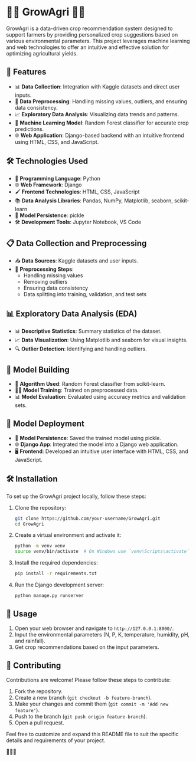 # 🌱🚜 GrowAgri 🚜🌱

GrowAgri is a data-driven crop recommendation system designed to support farmers by providing personalized crop suggestions based on various environmental parameters. This project leverages machine learning and web technologies to offer an intuitive and effective solution for optimizing agricultural yields.

## 🚀 Features

- 📊 **Data Collection**: Integration with Kaggle datasets and direct user inputs.
- 🔧 **Data Preprocessing**: Handling missing values, outliers, and ensuring data consistency.
- 📈 **Exploratory Data Analysis**: Visualizing data trends and patterns.
- 🤖 **Machine Learning Model**: Random Forest classifier for accurate crop predictions.
- 🌐 **Web Application**: Django-based backend with an intuitive frontend using HTML, CSS, and JavaScript.

## 🛠️ Technologies Used

- 🐍 **Programming Language**: Python
- 🌐 **Web Framework**: Django
- 🖌️ **Frontend Technologies**: HTML, CSS, JavaScript
- 📚 **Data Analysis Libraries**: Pandas, NumPy, Matplotlib, seaborn, scikit-learn
- 💾 **Model Persistence**: pickle
- 🛠️ **Development Tools**: Jupyter Notebook, VS Code

## 📋 Data Collection and Preprocessing

- 📥 **Data Sources**: Kaggle datasets and user inputs.
- 🔧 **Preprocessing Steps**:
  - Handling missing values
  - Removing outliers
  - Ensuring data consistency
  - Data splitting into training, validation, and test sets

## 📊 Exploratory Data Analysis (EDA)

- 📊 **Descriptive Statistics**: Summary statistics of the dataset.
- 📈 **Data Visualization**: Using Matplotlib and seaborn for visual insights.
- 🔍 **Outlier Detection**: Identifying and handling outliers.

## 🧠 Model Building

- 🧩 **Algorithm Used**: Random Forest classifier from scikit-learn.
- 🏋️‍♂️ **Model Training**: Trained on preprocessed data.
- 📊 **Model Evaluation**: Evaluated using accuracy metrics and validation sets.

## 🚀 Model Deployment

- 💾 **Model Persistence**: Saved the trained model using pickle.
- 🌐 **Django App**: Integrated the model into a Django web application.
- 🖥️ **Frontend**: Developed an intuitive user interface with HTML, CSS, and JavaScript.

## 🛠️ Installation

To set up the GrowAgri project locally, follow these steps:

1. Clone the repository:
    ```bash
    git clone https://github.com/your-username/GrowAgri.git
    cd GrowAgri
    ```

2. Create a virtual environment and activate it:
    ```bash
    python -m venv venv
    source venv/bin/activate  # On Windows use `venv\Scripts\activate`
    ```

3. Install the required dependencies:
    ```bash
    pip install -r requirements.txt
    ```

4. Run the Django development server:
    ```bash
    python manage.py runserver
    ```

## 🚀 Usage

1. Open your web browser and navigate to `http://127.0.0.1:8000/`.
2. Input the environmental parameters (N, P, K, temperature, humidity, pH, and rainfall).
3. Get crop recommendations based on the input parameters.

## 🤝 Contributing

Contributions are welcome! Please follow these steps to contribute:

1. Fork the repository.
2. Create a new branch (`git checkout -b feature-branch`).
3. Make your changes and commit them (`git commit -m 'Add new feature'`).
4. Push to the branch (`git push origin feature-branch`).
5. Open a pull request.

Feel free to customize and expand this README file to suit the specific details and requirements of your project.

🎉🌱🚀

